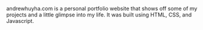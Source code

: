 andrewhuyha.com is a personal portfolio website that shows off some of my projects and a little glimpse into my life. It was built using HTML, CSS, and Javascript.


